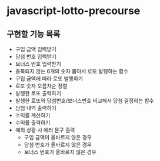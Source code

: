 # javascript-lotto-precourse

## 구현할 기능 목록

- 구입 금액 입력받기
- 당첨 번호 입력받기
- 보너스 번호 입력받기
- 중복되지 않는 6개의 숫자 뽑아서 로또 발행하는 함수
- 구입 금액에 따라 로또 발행하기
- 로또 숫자 오름차순 정렬
- 발행한 로또 출력하기
- 발행한 로또와 당첨번호/보너스번호 비교해서 당첨 결정하는 함수
- 당첨 내역 출력하기
- 수익률 계산하기
- 수익률 출력하기
- 예외 상황 시 에러 문구 출력
  - 구입 금액이 올바르지 않은 경우
  - 당첨 번호가 올바르지 않은 경우
  - 보너스 번호가 올바르지 않은 경우
